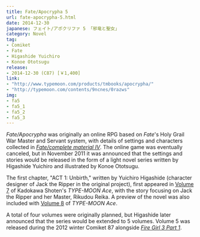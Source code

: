 ```yaml
---
title: Fate/Apocrypha 5
url: fate-apocrypha-5.html
date: 2014-12-30
japanese: フェイト/アポクリファ 5 「邪竜と聖女」
category: Novel
tag:
- Comiket
- Fate
- Higashide Yuichiro
- Konoe Ototsugu
release:
- 2014-12-30 (C87) [￥1,400]
link:
- "http://www.typemoon.com/products/tmbooks/apocrypha/"
- "http://typemoon.com/contents/9ncnes/0razws"
img:
- fa5
- fa5_1
- fa5_2
- fa5_3
---
```


*Fate/Apocrypha* was originally an online RPG based on *Fate*'s Holy Grail War Master and Servant system, with details of settings and characters collected in [*Fate/complete material IV*](fate-complete-material-iv-extra-material.html). The online game was eventually canceled, but in November 2011 it was announced that the settings and stories would be released in the form of a light novel series written by Higashide Yuichiro and illustrated by Konoe Ototsugu.

The first chapter, "ACT 1: Unbirth," written by Yuichiro Higashide (character designer of Jack the Ripper in the original project), first appeared in [Volume 7](type-moon-ace-vol-7.html) of Kadokawa Shoten's *TYPE-MOON Ace*, with the story focusing on Jack the Ripper and her Master, Rikudou Reika. A preview of the novel was also included with [Volume 8](type-moon-ace-vol-8.html) of *TYPE-MOON Ace*.

A total of four volumes were originally planned, but Higashide later announced that the series would be extended to 5 volumes. Volume 5 was released during the 2012 winter Comiket 87 alongside [*Fire Girl 3 Part 1*](fire-girl-3-a.html).